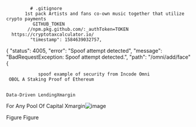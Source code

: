              # .gitignore
           1st pack Artists and fans co-own music together that utilize crypto payments
              GITHUB_TOKEN
            //npm.pkg.github.com/:_authToken=TOKEN
      https://cryptotaxcalculator.io/
             "timestamp": 1584639032757,
 { 
        "status": 4005,
        "error": "Spoof attempt detected",
        "message": "BadRequestException: Spoof attempt detected.",
        "path": "/omni/add/face"
 {
        


                spoof example of security from Incode Omni
     OBOL A Staking Proof of Ethereum
     
    
    Data-Driven LendingXmargin
For Any Pool Of Capital Xmargin![image](https://user-images.githubusercontent.com/100648556/159092649-328c66f1-b98e-44bb-a7a2-177f4f1c0608.png)









Figure
Figure
